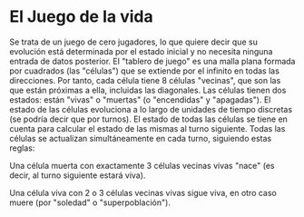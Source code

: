 # El Juego de la vida 

Se trata de un juego de cero jugadores, lo que quiere decir que su evolución está determinada por el estado inicial y no necesita ninguna entrada de datos posterior. 
El "tablero de juego" es una malla plana formada por cuadrados (las "células") que se extiende por el infinito en todas las direcciones. 
Por tanto, cada célula tiene 8 células "vecinas", que son las que están próximas a ella, incluidas las diagonales. Las células tienen dos estados: 
están "vivas" o "muertas" (o "encendidas" y "apagadas"). El estado de las células evoluciona a lo largo de unidades de tiempo discretas (se podría decir que por turnos). 
El estado de todas las células se tiene en cuenta para calcular el estado de las mismas al turno siguiente. Todas las células se actualizan simultáneamente en cada turno,
siguiendo estas reglas:

Una célula muerta con exactamente 3 células vecinas vivas "nace" (es decir, al turno siguiente estará viva).

Una célula viva con 2 o 3 células vecinas vivas sigue viva, en otro caso muere (por "soledad" o "superpoblación").

